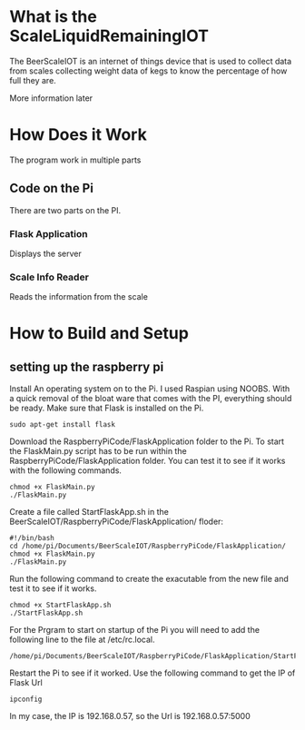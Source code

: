 # What is the ScaleLiquidRemainingIOT
The BeerScaleIOT is an internet of things device that is used to collect data from scales collecting weight data of kegs to know the percentage of how full they are.

More information later

# How Does it Work
The program work in multiple parts
## Code on the Pi
There are two parts on the PI.
### Flask Application
Displays the server

### Scale Info Reader
Reads the information from the scale

# How to Build and Setup
## setting up the raspberry pi
Install An operating system on to the Pi. I used Raspian using NOOBS.
With a quick removal of the bloat ware that comes with the PI, everything should be ready.
Make sure that Flask is installed on the Pi.
```
sudo apt-get install flask
```
Download the RaspberryPiCode/FlaskApplication folder to the Pi. 
To start the FlaskMain.py script has to be run within the RaspberryPiCode/FlaskApplication folder.
You can test it to see if it works with the following commands.
```
chmod +x FlaskMain.py
./FlaskMain.py
```
Create a file called StartFlaskApp.sh in the BeerScaleIOT/RaspberryPiCode/FlaskApplication/ floder:
```
#!/bin/bash
cd /home/pi/Documents/BeerScaleIOT/RaspberryPiCode/FlaskApplication/
chmod +x FlaskMain.py
./FlaskMain.py
```
Run the following command to create the exacutable from the new file and test it to see if it works.
```
chmod +x StartFlaskApp.sh
./StartFlaskApp.sh
```
For the Prgram to start on startup of the Pi you will need to add the following line to the file at /etc/rc.local.
```
/home/pi/Documents/BeerScaleIOT/RaspberryPiCode/FlaskApplication/StartFlaskApp.sh
```
Restart the Pi to see if it worked.
Use the following command to get the IP of Flask Url
```
ipconfig
```
In my case, the IP is 192.168.0.57, so the Url is 192.168.0.57:5000
